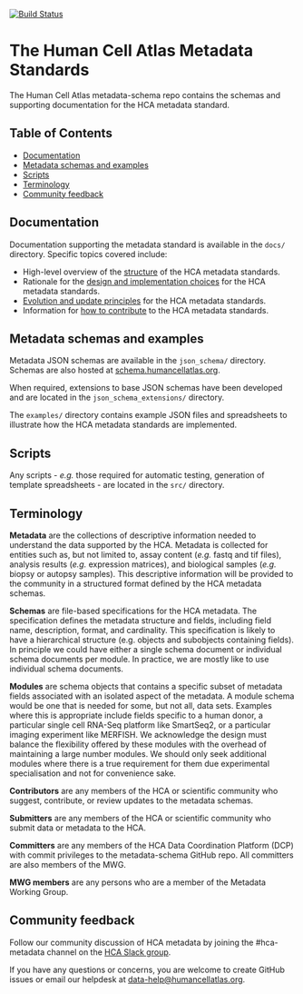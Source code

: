[![Build Status](https://travis-ci.org/HumanCellAtlas/metadata-schema.svg)](https://travis-ci.org/HumanCellAtlas/metadata-schema)

# The Human Cell Atlas Metadata Standards

The Human Cell Atlas metadata-schema repo contains the schemas and supporting documentation for the HCA metadata standard.

## Table of Contents
- [Documentation](#documentation)
- [Metadata schemas and examples](#metadata-schemas-and-examples)
- [Scripts](#scripts)
- [Terminology](#terminology)
- [Community feedback](#community-feedback)

## Documentation

Documentation supporting the metadata standard is available in the `docs/` directory. Specific topics covered include:

- High-level overview of the [structure](docs/structure.md) of the HCA metadata standards.
- Rationale for the [design and implementation choices](docs/rationale.md) for the HCA metadata standards.
- [Evolution and update principles](docs/evolution.md) for the HCA metadata standards.
- Information for [how to contribute](docs/contributing.md) to the HCA metadata standards.

## Metadata schemas and examples

Metadata JSON schemas are available in the `json_schema/` directory. Schemas are also hosted at [schema.humancellatlas.org](https://schema.humancellatlas.org/a).

When required, extensions to base JSON schemas have been developed and are located in the `json_schema_extensions/` directory.

The `examples/` directory contains example JSON files and spreadsheets to illustrate how the HCA metadata standards are implemented.

## Scripts

Any scripts - *e.g.* those required for automatic testing, generation of template spreadsheets - are located in the `src/` directory.

## Terminology

**Metadata** are the collections of descriptive information needed to understand the data supported by the HCA. Metadata is collected for entities such as, but not limited to, assay content (*e.g.* fastq and tif files), analysis results (*e.g.* expression matrices), and biological samples (*e.g.* biopsy or autopsy samples). This descriptive information will be provided to the community in a structured format defined by the HCA metadata schemas.

**Schemas** are file-based specifications for the HCA metadata. The specification defines the metadata structure and fields, including field name, description, format, and cardinality. This specification is likely to have a hierarchical structure (e.g. objects and subobjects containing fields). In principle we could have either a single schema document or individual schema documents per module. In practice, we are mostly like to use individual schema documents. 

**Modules** are schema objects that contains a specific subset of metadata fields associated with an isolated aspect of the metadata. A module schema would be one that is needed for some, but not all, data sets. Examples where this is appropriate include fields specific to a human donor, a particular single cell RNA-Seq platform like SmartSeq2, or a particular imaging experiment like MERFISH. We acknowledge the design must balance the flexibility offered by these modules with the overhead of maintaining a large number modules. We should only seek additional modules where there is a true requirement for them due experimental specialisation and not for convenience sake.

**Contributors** are any members of the HCA or scientific community who suggest, contribute, or review updates to the metadata schemas.

**Submitters** are any members of the HCA or scientific community who submit data or metadata to the HCA.

**Committers** are any members of the HCA Data Coordination Platform (DCP) with commit privileges to the metadata-schema GitHub repo. All committers are also members of the MWG.

**MWG members** are any persons who are a member of the Metadata Working Group.

## Community feedback

Follow our community discussion of HCA metadata by joining the #hca-metadata channel on the [HCA Slack group](http://join-slack.humancellatlas.org/).

If you have any questions or concerns, you are welcome to create GitHub issues or email our helpdesk at data-help@humancellatlas.org. 
 